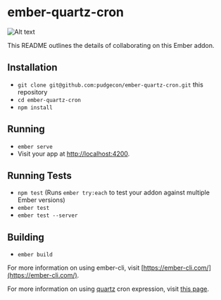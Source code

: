 # ember-quartz-cron

![Alt text](https://travis-ci.org/pudgecon/ember-quartz-cron.svg?branch=master)

This README outlines the details of collaborating on this Ember addon.

## Installation

* `git clone git@github.com:pudgecon/ember-quartz-cron.git` this repository
* `cd ember-quartz-cron`
* `npm install`

## Running

* `ember serve`
* Visit your app at [http://localhost:4200](http://localhost:4200).

## Running Tests

* `npm test` (Runs `ember try:each` to test your addon against multiple Ember versions)
* `ember test`
* `ember test --server`

## Building

* `ember build`

For more information on using ember-cli, visit [https://ember-cli.com/](https://ember-cli.com/).

For more information on using [quartz](http://www.quartz-scheduler.org/) cron expression, visit [this page](http://www.quartz-scheduler.org/documentation/quartz-2.x/tutorials/crontrigger).

